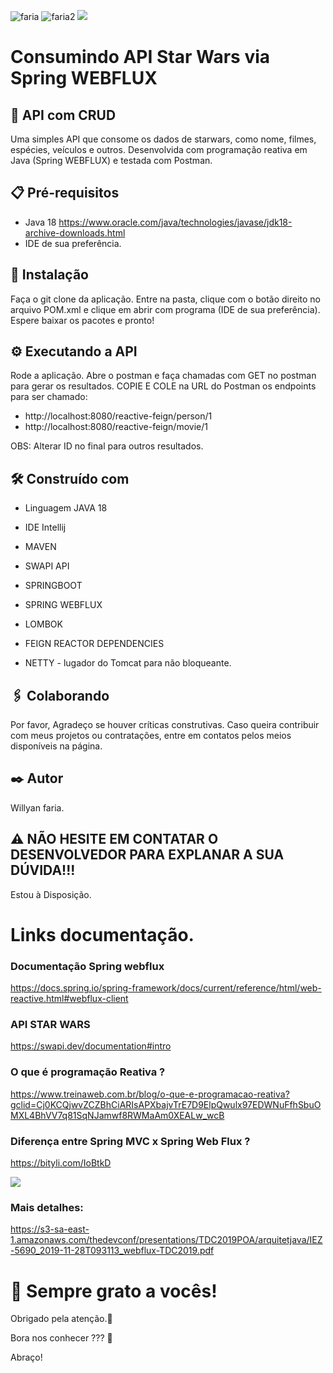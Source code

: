![faria](https://img.shields.io/github/issues/Fariawillyan/API-JAVA-Googlesheets) ![faria2](https://img.shields.io/github/forks/Fariawillyan/API-JAVA-Googlesheets) ![](https://img.shields.io/github/stars/Fariawillyan/API-JAVA-Googlesheets)

# Consumindo API Star Wars via Spring WEBFLUX

## 🚀 API com CRUD

Uma simples API que consome os dados de starwars, como nome, filmes, espécies, veículos e outros.
Desenvolvida com programação reativa em Java (Spring WEBFLUX) e testada com Postman.

## 📋 Pré-requisitos
- Java 18 https://www.oracle.com/java/technologies/javase/jdk18-archive-downloads.html
- IDE de sua preferência.


## 🔧 Instalação

Faça o git clone da aplicação. Entre na pasta, clique com o botão direito no arquivo POM.xml e clique 
em abrir com programa (IDE de sua preferência). Espere baixar os pacotes e pronto!

## ⚙️ Executando a API

Rode a aplicação. Abre o postman e faça chamadas com GET no postman para gerar os resultados.
COPIE E COLE na URL do Postman os endpoints para ser chamado:


- http://localhost:8080/reactive-feign/person/1
- http://localhost:8080/reactive-feign/movie/1

OBS: Alterar ID no final para outros resultados.

## 🛠️ Construído com

- <p>Linguagem JAVA 18</p>
- <p>IDE Intellij</p>
- <p>MAVEN</p>
- <p>SWAPI API</p>
- <p>SPRINGBOOT</p>
- <p>SPRING WEBFLUX</p>
- <p>LOMBOK</p>
- <p>FEIGN REACTOR DEPENDENCIES
- <p>NETTY - lugador do Tomcat para não bloqueante.</p>



## 🖇️ Colaborando

Por favor, Agradeço se houver críticas construtivas. Caso queira contribuir com meus projetos ou contratações, entre em contatos pelos meios disponíveis na página.


## ✒️ Autor

Willyan faria.

## :warning: NÃO HESITE EM CONTATAR O DESENVOLVEDOR PARA EXPLANAR A SUA DÚVIDA!!!
Estou à Disposição.

# Links documentação.

### Documentação Spring webflux
https://docs.spring.io/spring-framework/docs/current/reference/html/web-reactive.html#webflux-client

### API STAR WARS
https://swapi.dev/documentation#intro

### O que é programação Reativa ?
https://www.treinaweb.com.br/blog/o-que-e-programacao-reativa?gclid=Cj0KCQjwvZCZBhCiARIsAPXbajvTrE7D9ElpQwulx97EDWNuFfhSbuOMXL4BhVV7q81SqNJamwf8RWMaAm0XEALw_wcB

### Diferença entre Spring MVC x Spring Web Flux ?
https://bityli.com/IoBtkD

![](https://www.techgeeknext.com/img/webflux/webflux.PNG)

 ### Mais detalhes:
https://s3-sa-east-1.amazonaws.com/thedevconf/presentations/TDC2019POA/arquitetjava/IEZ-5690_2019-11-28T093113_webflux-TDC2019.pdf

# 🎁 Sempre grato a vocês!

<p>Obrigado pela atenção.📢 </p>
<p>Bora nos conhecer ??? 🍺 </p>
<p>Abraço!</p>
